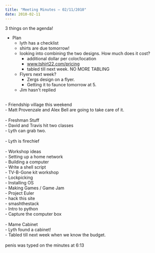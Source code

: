 ```yaml
---
title: "Meeting Minutes – 02/11/2010"
date: 2010-02-11
---
```

3 things on the agenda!<br />
 - Plan <br />
    - lyth has a checklist<br />
    - shirts are due tomorrow!<br />
    - looking into combining the two designs.  How much does it cost?<br />
       - additional dollar per color/location<br />
       - www.tshirt22.com/pricing <br />
       - tabled till next week. NO MORE TABLING<br />
    - Flyers next week?<br />
       - Zergs design on a flyer.<br />
       - Getting it to faunce tomorrow at 5.<br />
    - Jim hasn't replied<br />
<br />
 - Friendship village this weekend<br />
    - Matt Provenzale and Alex Bell are going to take care of it.<br />
<br />
 - Freshman Stuff<br />
    - David and Travis hit two classes<br />
    - Lyth can grab two.<br />
<br />
 - Lyth is firechief<br />
<br />
 - Workshop ideas<br />
    - Setting up a home network<br />
    - Building a computer<br />
    - Write a shell script<br />
    - TV-B-Gone kit workshop<br />
    - Lockpicking<br />
    - Installing OS<br />
    - Making Games / Game Jam<br />
    - Project Euler<br />
    - hack this site<br />
    - smashthestack<br />
    - Intro to python<br />
    - Capture the computer box<br />
    <br />
 - Mame Cabinet<br />
    - Lyth found a cabinet!<br />
    - Tabled till next week when we know the budget. <br />
<br />
penis was typed on the minutes at 6:13